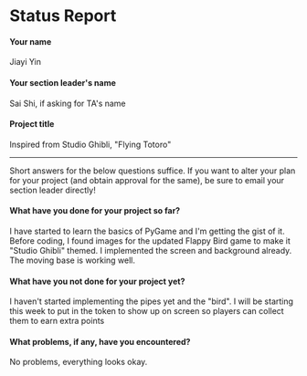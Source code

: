 # Status Report

#### Your name

Jiayi Yin

#### Your section leader's name

Sai Shi, if asking for TA's name

#### Project title

Inspired from Studio Ghibli, "Flying Totoro"

***

Short answers for the below questions suffice. If you want to alter your plan for your project (and obtain approval for the same), be sure to email your section leader directly!

#### What have you done for your project so far?

I have started to learn the basics of PyGame and I'm getting the gist of it.
Before coding, I found images for the updated Flappy Bird game to make it "Studio
Ghibli" themed.
I implemented the screen and background already. The moving base is working well.


#### What have you not done for your project yet?

I haven't started implementing the pipes yet and the "bird". I will be starting
this week to put in the token to show up on screen so players can collect them to
earn extra points

#### What problems, if any, have you encountered?

No problems, everything looks okay.
